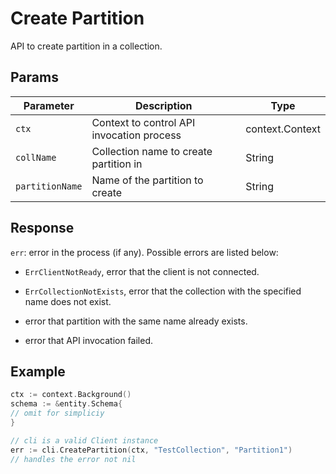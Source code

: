 # Create Partition 

API to create partition in a collection.

## Params

| Parameter    | Description                                                  | Type                     |
| ------------ | ------------------------------------------------------------ | ------------------------ |
| `ctx`        | Context to control API invocation process                    | context.Context          |
| `collName`   | Collection name to create partition in                       | String                   |
| `partitionName` | Name of the partition to create                           | String                   |



## Response

`err`: error in the process (if any). Possible errors are listed below:

  - `ErrClientNotReady`, error that the client is not connected.

  - `ErrCollectionNotExists`, error that the collection with the specified name does not exist.

  - error that partition with the same name already exists.

  - error that API invocation failed.

## Example

```go
ctx := context.Background()
schema := &entity.Schema{
// omit for simpliciy
} 

// cli is a valid Client instance
err := cli.CreatePartition(ctx, "TestCollection", "Partition1")
// handles the error not nil
```
